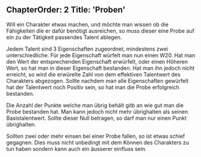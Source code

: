 ChapterOrder: 2
Title: 'Proben'
---

Will ein Charakter etwas machen, und möchte man wissen
ob die Fähigkeiten die er dafür benötigt ausreichen, so
muss dieser eine Probe auf ein zu der Tätigkeit passendes
Talent ablegen.

Jedem Talent sind 3 Eigenschaften zugeordnet, mindestens zwei
unterschiedliche. Für jede Eigenschaft würfelt man nun einen
W20. Hat man den Wert der entsprechenden Eigenschaft erwürfelt,
oder einen Höheren Wert, so hat man in dieser Eigenschaft bestanden.
Hat man ihn jedoch nicht erreicht, so wird die erwürelte Zahl von dem
effektiven Talentwert des Charakters abgezogen.
Sollte nachdem man alle Eigenschaften gewürfelt hat der Talentwert noch
Positiv sein, so hat man die Probe erfolgreich bestanden.

Die Anzahl der Punkte welche man übrig behält gitb an wie gut man
die Probe bestanden hat. Man kann jedoch nicht mehr übrighalten als 
seinen Basistalentwert. Sollte dieser Null betragen, so darf man nur
einen Punkt übrighalten.

Sollten zwei oder mehr einsen bei einer Probe fallen, so ist etwas
schief gegagnen. Dies muss nicht unbedingt mit dem Können des Charakters
zu tun haben sondern kann auch ein äusserer einfluss sein.